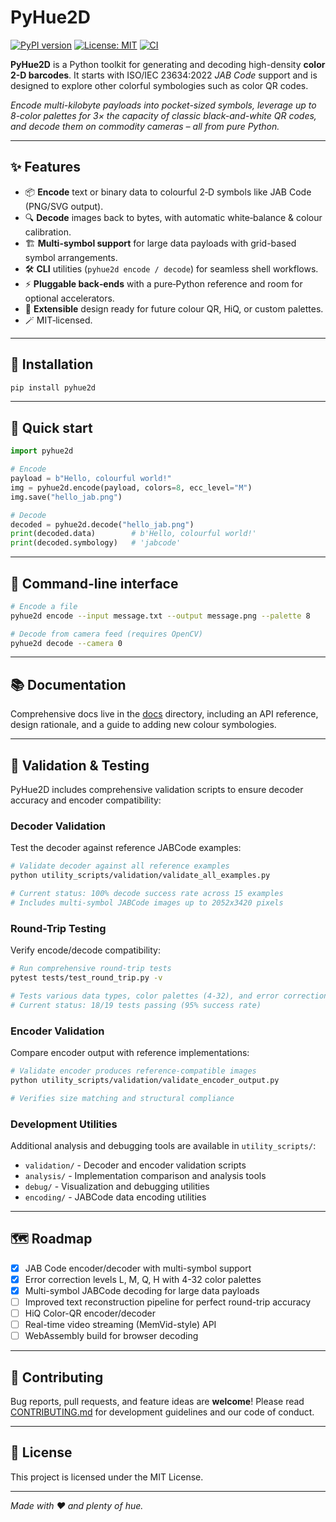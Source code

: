 # PyHue2D

[![PyPI version](https://img.shields.io/pypi/v/pyhue2d.svg)](https://pypi.org/project/pyhue2d/)
[![License: MIT](https://img.shields.io/badge/License-MIT-yellow.svg)](LICENSE)
[![CI](https://github.com/<username>/pyhue2d/actions/workflows/ci.yml/badge.svg)](https://github.com/<username>/pyhue2d/actions)

**PyHue2D** is a Python toolkit for generating and decoding high-density **color 2-D barcodes**. It starts with ISO/IEC 23634:2022 *JAB Code* support and is designed to explore other colorful symbologies such as color QR codes.

*Encode multi-kilobyte payloads into pocket-sized symbols, leverage up to 8-color palettes for 3× the capacity of classic black-and-white QR codes, and decode them on commodity cameras – all from pure Python.*

---

## ✨ Features

* 📦 **Encode** text or binary data to colourful 2‑D symbols like JAB Code (PNG/SVG output).
* 🔍 **Decode** images back to bytes, with automatic white‑balance & colour calibration.
* 🏗️ **Multi-symbol support** for large data payloads with grid-based symbol arrangements.
* 🛠️ **CLI** utilities (`pyhue2d encode / decode`) for seamless shell workflows.
* ⚡ **Pluggable back‑ends** with a pure‑Python reference and room for optional accelerators.
* 🌈 **Extensible** design ready for future colour QR, HiQ, or custom palettes.
* 🪄 MIT‑licensed.

---

## 🚀 Installation

```bash
pip install pyhue2d
```

---

## 🏁 Quick start

```python
import pyhue2d

# Encode
payload = b"Hello, colourful world!"
img = pyhue2d.encode(payload, colors=8, ecc_level="M")
img.save("hello_jab.png")

# Decode
decoded = pyhue2d.decode("hello_jab.png")
print(decoded.data)        # b'Hello, colourful world!'
print(decoded.symbology)   # 'jabcode'
```

---

## 🔧 Command-line interface

```bash
# Encode a file
pyhue2d encode --input message.txt --output message.png --palette 8

# Decode from camera feed (requires OpenCV)
pyhue2d decode --camera 0
```

---

## 📚 Documentation

Comprehensive docs live in the [docs](docs/) directory, including an API reference, design rationale, and a guide to adding new colour symbologies.

---

## 🧪 Validation & Testing

PyHue2D includes comprehensive validation scripts to ensure decoder accuracy and encoder compatibility:

### Decoder Validation
Test the decoder against reference JABCode examples:
```bash
# Validate decoder against all reference examples
python utility_scripts/validation/validate_all_examples.py

# Current status: 100% decode success rate across 15 examples
# Includes multi-symbol JABCode images up to 2052x3420 pixels
```

### Round-Trip Testing
Verify encode/decode compatibility:
```bash
# Run comprehensive round-trip tests
pytest tests/test_round_trip.py -v

# Tests various data types, color palettes (4-32), and error correction levels
# Current status: 18/19 tests passing (95% success rate)
```

### Encoder Validation
Compare encoder output with reference implementations:
```bash
# Validate encoder produces reference-compatible images
python utility_scripts/validation/validate_encoder_output.py

# Verifies size matching and structural compliance
```

### Development Utilities
Additional analysis and debugging tools are available in `utility_scripts/`:
- `validation/` - Decoder and encoder validation scripts
- `analysis/` - Implementation comparison and analysis tools
- `debug/` - Visualization and debugging utilities
- `encoding/` - JABCode data encoding utilities

---

## 🗺️ Roadmap

* [x] JAB Code encoder/decoder with multi-symbol support
* [x] Error correction levels L, M, Q, H with 4-32 color palettes
* [x] Multi-symbol JABCode decoding for large data payloads
* [ ] Improved text reconstruction pipeline for perfect round-trip accuracy
* [ ] HiQ Color-QR encoder/decoder
* [ ] Real-time video streaming (MemVid-style) API
* [ ] WebAssembly build for browser decoding

---

## 🤝 Contributing

Bug reports, pull requests, and feature ideas are **welcome**! Please read [CONTRIBUTING.md](CONTRIBUTING.md) for development guidelines and our code of conduct.

---

## 📝 License

This project is licensed under the MIT License.

---

*Made with ❤️ and plenty of hue.*
